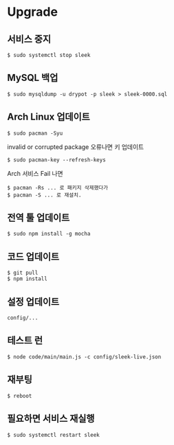 # Upgrade

## 서비스 중지

    $ sudo systemctl stop sleek

## MySQL 백업

    $ sudo mysqldump -u drypot -p sleek > sleek-0000.sql

## Arch Linux 업데이트

    $ sudo pacman -Syu

invalid or corrupted package 오류나면 키 업데이트

    $ sudo pacman-key --refresh-keys

Arch 서비스 Fail 나면

    $ pacman -Rs ... 로 패키지 삭제했다가
    $ pacman -S ... 로 재설치.

## 전역 툴 업데이트

    $ sudo npm install -g mocha

## 코드 업데이트

    $ git pull
    $ npm install

## 설정 업데이트

    config/...

## 테스트 런

    $ node code/main/main.js -c config/sleek-live.json

## 재부팅

    $ reboot

## 필요하면 서비스 재실행

    $ sudo systemctl restart sleek
